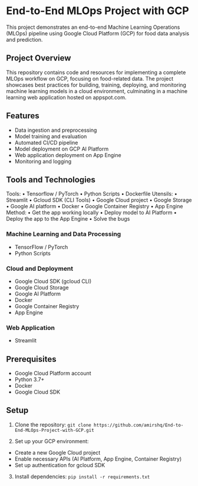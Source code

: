 # End-to-End MLOps Project with GCP

This project demonstrates an end-to-end Machine Learning Operations (MLOps) pipeline using Google Cloud Platform (GCP) for food data analysis and prediction.

## Project Overview

This repository contains code and resources for implementing a complete MLOps workflow on GCP, focusing on food-related data. The project showcases best practices for building, training, deploying, and monitoring machine learning models in a cloud environment, culminating in a machine learning web application hosted on appspot.com.

## Features

- Data ingestion and preprocessing
- Model training and evaluation
- Automated CI/CD pipeline
- Model deployment on GCP AI Platform
- Web application deployment on App Engine
- Monitoring and logging

## Tools and Technologies
Tools: 
•	Tensorflow / PyTorch
•	Python Scripts 
•	Dockerfile 
Utensils: 
•	Streamlit 
•	Gcloud SDK (CLI Tools) 
•	Google Cloud project 
•	Google Storage 
•	Google AI platform 
•	Docker 
•	Google Container Registry 
•	App Engine 
Method: 
•	Get the app working locally 
•	Deploy model to AI Platform 
•	Deploy the app to the App Engine 
•	Solve the bugs 

### Machine Learning and Data Processing
- TensorFlow / PyTorch
- Python Scripts

### Cloud and Deployment
- Google Cloud SDK (gcloud CLI)
- Google Cloud Storage
- Google AI Platform
- Docker
- Google Container Registry
- App Engine

### Web Application
- Streamlit

## Prerequisites

- Google Cloud Platform account
- Python 3.7+
- Docker
- Google Cloud SDK

## Setup

1. Clone the repository: `git clone https://github.com/amirshq/End-to-End-MLOps-Project-with-GCP.git`

2. Set up your GCP environment:
- Create a new Google Cloud project
- Enable necessary APIs (AI Platform, App Engine, Container Registry)
- Set up authentication for gcloud SDK

3. Install dependencies: `pip install -r requirements.txt` 

